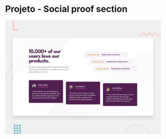 # Projeto - Social proof section

![Design preview for the Social proof section coding challenge](./design/desktop-preview.jpg)

## 
